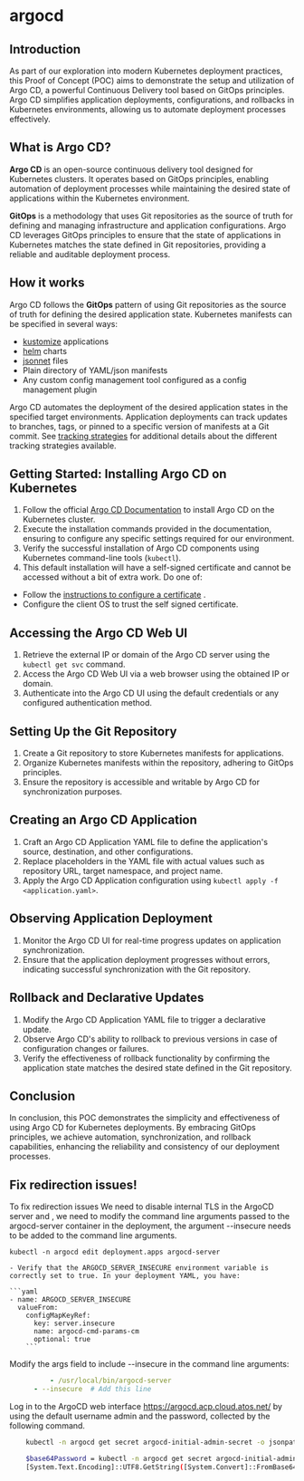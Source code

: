 # argocd
## Introduction
As part of our exploration into modern Kubernetes deployment practices, this Proof of Concept (POC) aims to demonstrate the setup and utilization of Argo CD, a powerful Continuous Delivery tool based on GitOps principles. 
Argo CD simplifies application deployments, configurations, and rollbacks in Kubernetes environments, allowing us to automate deployment processes effectively.

## What is Argo CD?
**Argo CD** is an open-source continuous delivery tool designed for Kubernetes clusters. 
It operates based on GitOps principles, enabling automation of deployment processes while maintaining the desired state of applications within the Kubernetes environment.

**GitOps** is a methodology that uses Git repositories as the source of truth for defining and managing infrastructure and application configurations. Argo CD leverages GitOps principles to ensure that the state of applications in Kubernetes matches the state defined in Git repositories, providing a reliable and auditable deployment process.

## How it works

Argo CD follows the **GitOps** pattern of using Git repositories as the source of truth for defining
the desired application state. Kubernetes manifests can be specified in several ways:

* [kustomize](https://kustomize.io) applications
* [helm](https://helm.sh) charts
* [jsonnet](https://jsonnet.org) files
* Plain directory of YAML/json manifests
* Any custom config management tool configured as a config management plugin

Argo CD automates the deployment of the desired application states in the specified target environments.
Application deployments can track updates to branches, tags, or pinned to a specific version of
manifests at a Git commit. See [tracking strategies](user-guide/tracking_strategies.md) for additional
details about the different tracking strategies available.


## Getting Started: Installing Argo CD on Kubernetes
1. Follow the official [Argo CD Documentation](https://argo-cd.readthedocs.io/en/stable/getting_started/) to install Argo CD on the Kubernetes cluster.
2. Execute the installation commands provided in the documentation, ensuring to configure any specific settings required for our environment.
3. Verify the successful installation of Argo CD components using Kubernetes command-line tools (`kubectl`).
4. This default installation will have a self-signed certificate and cannot be accessed without a bit of extra work.
Do one of:

* Follow the [instructions to configure a certificate](https://argo-cd.readthedocs.io/en/stable/operator-manual/tls/) .
* Configure the client OS to trust the self signed certificate.


## Accessing the Argo CD Web UI
1. Retrieve the external IP or domain of the Argo CD server using the `kubectl get svc` command.
2. Access the Argo CD Web UI via a web browser using the obtained IP or domain.
3. Authenticate into the Argo CD UI using the default credentials or any configured authentication method.

## Setting Up the Git Repository
1. Create a Git repository to store Kubernetes manifests for applications.
2. Organize Kubernetes manifests within the repository, adhering to GitOps principles.
3. Ensure the repository is accessible and writable by Argo CD for synchronization purposes.

## Creating an Argo CD Application
1. Craft an Argo CD Application YAML file to define the application's source, destination, and other configurations.
2. Replace placeholders in the YAML file with actual values such as repository URL, target namespace, and project name.
3. Apply the Argo CD Application configuration using `kubectl apply -f <application.yaml>`.

## Observing Application Deployment
1. Monitor the Argo CD UI for real-time progress updates on application synchronization.
2. Ensure that the application deployment progresses without errors, indicating successful synchronization with the Git repository.

## Rollback and Declarative Updates
1. Modify the Argo CD Application YAML file to trigger a declarative update.
2. Observe Argo CD's ability to rollback to previous versions in case of configuration changes or failures.
3. Verify the effectiveness of rollback functionality by confirming the application state matches the desired state defined in the Git repository.

## Conclusion
In conclusion, this POC demonstrates the simplicity and effectiveness of using Argo CD for Kubernetes deployments. By embracing GitOps principles, we achieve automation, synchronization, and rollback capabilities, enhancing the reliability and consistency of our deployment processes.

## Fix redirection issues!
To fix redirection issues We need to disable internal TLS in the ArgoCD server and , we need to modify the command line arguments passed to the argocd-server container in the deployment,  the argument --insecure needs to be added to the command line arguments. 

 	kubectl -n argocd edit deployment.apps argocd-server

	- Verify that the ARGOCD_SERVER_INSECURE environment variable is correctly set to true. In your deployment YAML, you have:
	
	```yaml
	- name: ARGOCD_SERVER_INSECURE
	  valueFrom:
	    configMapKeyRef:
	      key: server.insecure
	      name: argocd-cmd-params-cm
	      optional: true
        ```  

Modify the args field to include --insecure in the command line arguments:

```yaml
          - /usr/local/bin/argocd-server
	  - --insecure  # Add this line
``` 
	

Log in to the ArgoCD web interface https://argocd.acp.cloud.atos.net/ by using the default username admin and the password, collected by the following command.
```bash
	kubectl -n argocd get secret argocd-initial-admin-secret -o jsonpath="{.data.password}"|base64 -d
``` 

```bash
	$base64Password = kubectl -n argocd get secret argocd-initial-admin-secret -o jsonpath="{.data.password}"
	[System.Text.Encoding]::UTF8.GetString([System.Convert]::FromBase64String($base64Password))
```


